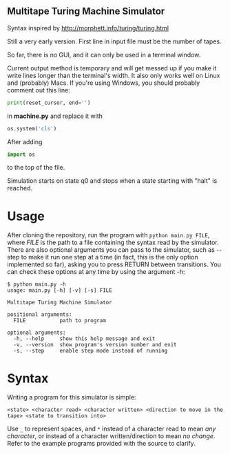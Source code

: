 ## Multitape Turing Machine Simulator

Syntax inspired by http://morphett.info/turing/turing.html

Still a very early version. First line in input file must be the number of tapes.

So far, there is no GUI, and it can only be used in a terminal window.

Current output method is temporary and will get messed up if you make it write lines longer than the terminal's width.
It also only works well on Linux and (probably) Macs. If you're using Windows, you should probably comment out this line:
```python
print(reset_cursor, end='')
```
in __machine.py__ and replace it with
```python
os.system('cls')
```
After adding
```python
import os
```
to the top of the file.

Simulation starts on state q0 and stops when a state starting with "halt" is reached.

# Usage
After cloning the repository, run the program with `python main.py FILE`, where _FILE_ is the path to a file containing the syntax read by the simulator. There are also optional arguments you can pass to the simulator, such as --step to make it run one step at a time (in fact, this is the only option implemented so far), asking you to press RETURN between transitions. You can check these options at any time by using the argument -h:
```
$ python main.py -h
usage: main.py [-h] [-v] [-s] FILE

Multitape Turing Machine Simulator

positional arguments:
  FILE           path to program

optional arguments:
  -h, --help     show this help message and exit
  -v, --version  show program's version number and exit
  -s, --step     enable step mode instead of running
```

# Syntax
Writing a program for this simulator is simple:
```
<state> <character read> <character written> <direction to move in the tape> <state to transition into>
```
Use `_` to represent spaces, and `*` instead of a character read to mean _any character_, or instead of a character written/direction to mean _no change_. Refer to the example programs provided with the source to clarify.
